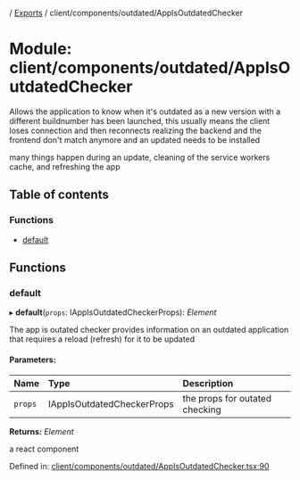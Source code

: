 [](../README.md) / [Exports](../modules.md) / client/components/outdated/AppIsOutdatedChecker

# Module: client/components/outdated/AppIsOutdatedChecker

Allows the application to know when it's outdated as a new version
with a different buildnumber has been launched, this usually means
the client loses connection and then reconnects realizing
the backend and the frontend don't match anymore and an updated
needs to be installed

many things happen during an update, cleaning of the service workers cache,
and refreshing the app

## Table of contents

### Functions

- [default](client_components_outdated_appisoutdatedchecker.md#default)

## Functions

### default

▸ **default**(`props`: IAppIsOutdatedCheckerProps): *Element*

The app is outated checker provides information on an outdated application that requires
a reload (refresh) for it to be updated

#### Parameters:

Name | Type | Description |
:------ | :------ | :------ |
`props` | IAppIsOutdatedCheckerProps | the props for outated checking   |

**Returns:** *Element*

a react component

Defined in: [client/components/outdated/AppIsOutdatedChecker.tsx:90](https://github.com/onzag/itemize/blob/0569bdf2/client/components/outdated/AppIsOutdatedChecker.tsx#L90)
